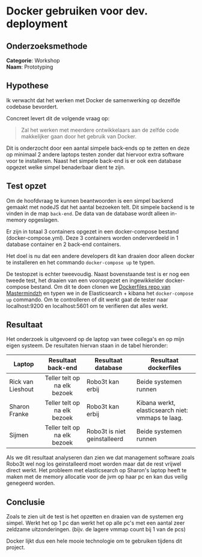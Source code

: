 # Docker gebruiken voor dev. deployment

## Onderzoeksmethode

**Categorie**: Workshop <br />
**Naam**: Prototyping

## Hypothese

Ik verwacht dat het werken met Docker de samenwerking op dezelfde codebase bevordert.

Concreet levert dit de volgende vraag op:

> Zal het werken met meerdere ontwikkelaars aan de zelfde code makkelijker gaan door het gebruik van Docker.

Dit is onderzocht door een aantal simpele back-ends op te zetten en deze op minimaal 2 andere laptops testen zonder dat hiervoor extra software voor te installeren. Naast het simpele back-end is er ook een database opgezet welke simpel benaderbaar dient te zijn.

## Test opzet

Om de hoofdvraag te kunnen beantwoorden is een simpel backend gemaakt met nodeJS dat het aantal bezoeken telt. Dit simpele backend is te vinden in de map `back-end`. De data van de database wordt alleen in-memory opgeslagen.

Er zijn in totaal 3 containers opgezet in een docker-compose bestand (docker-compose.yml).
Deze 3 containers worden onderverdeeld in 1 database container en 2 back-end containers.

Het doel is nu dat een andere developers dit kan draaien door alleen docker te installeren en het commando `docker-compose up` te typen.

De testopzet is echter tweevoudig. Naast bovenstaande test is er nog een tweede test, het draaien van een vooropgezet en ingewikkelder docker-compose bestand. Om dit te doen clonen we [Dockerfiles repo van Mastermindzh](https://github.com/Mastermindzh/Dockerfiles.git) en typen we in de Elasticsearch + kibana het `docker-compose up` commando.
Om te controlleren of dit werkt gaat de tester naar localhost:9200 en localhost:5601 om te verifieren dat alles werkt.

## Resultaat

Het onderzoek is uitgevoerd op de laptop van twee collega's en op mijn eigen systeem. De resultaten hiervan staan in de tabel hieronder:

| Laptop            |      Resultaat back-end      | Resultaat database           | Resultaat dockerfiles                             |
|-------------------|:----------------------------:|------------------------------|---------------------------------------------------|
| Rick van Lieshout | Teller telt op na elk bezoek | Robo3t kan erbij             | Beide systemen runnen                             |
| Sharon Franke     | Teller telt op na elk bezoek | Robo3t kan erbij             | Kibana werkt, elasticsearch niet: vmmaps te laag. |
| Sijmen            | Teller telt op na elk bezoek | Robo3t is niet geinstalleerd | Beide systemen runnen                             |

Als we dit resultaat analyseren dan zien we dat management software zoals Robo3t wel nog los geinstalleerd moet worden maar dat de rest vrijwel direct werkt. Het probleem met elasticsearch op Sharon's laptop heeft te maken met de memory allocatie voor de jvm op haar pc en kan dus veilig genegeerd worden.

## Conclusie

Zoals te zien uit de test is het opzetten en draaien van de systemen erg simpel. Werkt het op 1 pc dan werkt het op alle pc's met een aantal zeer zeldzame uitzonderingen. (bijv. de lagere vmmap count bij 1 van de pcs)

Docker lijkt dus een hele mooie technologie om te gebruiken tijdens dit project.
